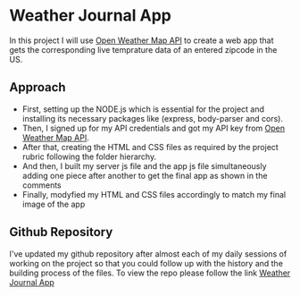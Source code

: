 # Weather Journal App
In this project I will use [Open Weather Map API](https://openweathermap.org/) to create a web app that gets the corresponding live temprature data of an entered zipcode in the US.

## Approach

* First, setting up the NODE.js which is essential for the project and installing its necessary packages like (express, body-parser and cors).
* Then, I signed up for my API credentials and got my API key from [Open Weather Map API](https://openweathermap.org/).
* After that, creating the HTML and CSS files as required by the project rubric following the folder hierarchy.
* And then, I built my server js file and the app js file simultaneously adding one piece after another to get the final app as shown in the comments
* Finally, modyfied my HTML and CSS files accordingly to match my final image of the app

## Github Repository

I've updated my github repository after almost each of my daily sessions of working on the project so that you could follow up with the history and the building process of the files.
To view the repo please follow the link [Weather Journal App](https://github.com/Sayton7/WeatherJournalApp)
